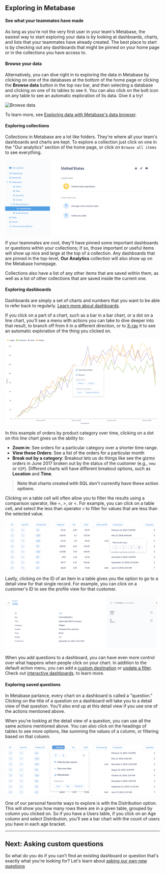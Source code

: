 ## Exploring in Metabase

#### See what your teammates have made

As long as you're not the very first user in your team's Metabase, the easiest way to start exploring your data is by looking at dashboards, charts, and lists that your teammates have already created. The best place to start is by checking out any dashboards that might be pinned on your home page or in the collections you have access to.

#### Browse your data

Alternatively, you can dive right in to exploring the data in Metabase by clicking on one of the databases at the bottom of the home page or clicking the **Browse data** button in the top nav bar, and then selecting a database and clicking on one of its tables to see it. You can also click on the bolt icon on any table to see an automatic exploration of its data. Give it a try!

![Browse data](./images/browse-data.png)

To learn more, see [Exploring data with Metabase's data browser](https://www.metabase.com/learn/basics/questions/data-browser.html).

#### Exploring collections

Collections in Metabase are a lot like folders. They're where all your team's dashboards and charts are kept. To explore a collection just click on one in the "Our analytics" section of the home page, or click on `Browse all items` to see everything.

![A collection](./images/collection-detail.png)

If your teammates are cool, they'll have pinned some important dashboards or questions within your collections; if so, those important or useful items will show up nice and large at the top of a collection. Any dashboards that are pinned in the top-level, **Our Analytics** collection will also show up on the Metabase homepage.

Collections also have a list of any other items that are saved within them, as well as a list of other collections that are saved inside the current one.

#### Exploring dashboards

Dashboards are simply a set of charts and numbers that you want to be able to refer back to regularly. [Learn more about dashboards](07-dashboards.md).

If you click on a part of a chart, such as a bar in a bar chart, or a dot on a line chart, you'll see a menu with actions you can take to dive deeper into that result, to branch off from it in a different direction, or to [X-ray](14-x-rays.md) it to see an automatic exploration of the thing you clicked on.

![Drill through](images/drill-through/drill-through.png)

In this example of orders by product category over time, clicking on a dot on this line chart gives us the ability to:

- **Zoom in**: See orders for a particular category over a shorter time range.
- **View these Orders**: See a list of the orders for a particular month
- **Break out by a category**:  Breakout lets us do things like see the gizmo orders in June 2017 broken out by the status of the customer (e.g., `new` or `VIP`). Different charts will have different breakout options, such as **Location** and **Time**.

> **Note that charts created with SQL don't currently have these action options.**

Clicking on a table cell will often allow you to filter the results using a comparison operator, like =, >, or <. For example, you can click on a table cell, and select the less than operator `<` to filter for values that are less than the selected value.

![Comparison operator filters](images/drill-through/comparison-operator-filters.png)

Lastly, clicking on the ID of an item in a table gives you the option to go to a detail view for that single record. For example, you can click on a customer's ID to see the profile view for that customer.

![Detail view](images/drill-through/detail-view.png)

When you add questions to a dashboard, you can have even more control over what happens when people click on your chart. In addition to the default action menu, you can add a [custom destination](https://www.metabase.com/learn/building-analytics/dasboards/custom-destinations.html) or [update a filter](https://www.metabase.com/learn/building-analytics/dashboards/cross-filtering.html). Check out [interactive dashboards](/docs/users-guide/interactive-dashboards.md). to learn more.

#### Exploring saved questions

In Metabase parlance, every chart on a dashboard is called a "question." Clicking on the title of a question on a dashboard will take you to a detail view of that question. You'll also end up at this detail view if you use one of the actions mentioned above.

When you're looking at the detail view of a question, you can use all the same actions mentioned above. You can also click on the headings of tables to see more options, like summing the values of a column, or filtering based on that column.

![Heading actions](images/drill-through/heading-actions.png)

One of our personal favorite ways to explore is with the Distribution option. This will show you how many rows there are in a given table, grouped by column you clicked on. So if you have a Users table, if you click on an Age column and select Distribution, you'll see a bar chart with the count of users you have in each age bracket.

---

## Next: Asking custom questions

So what do you do if you can't find an existing dashboard or question that's exactly what you're looking for? Let's learn about [asking our own new questions](04-asking-questions.md)
